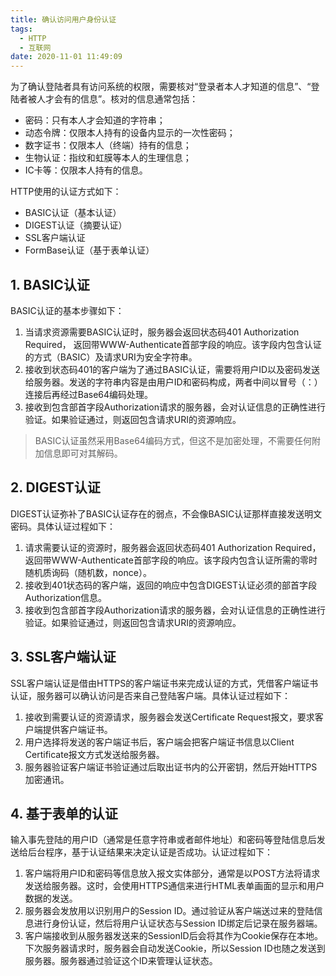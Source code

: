 ```yaml
---
title: 确认访问用户身份认证
tags:
  - HTTP
  - 互联网
date: 2020-11-01 11:49:09
---
```

为了确认登陆者具有访问系统的权限，需要核对“登录者本人才知道的信息”、“登陆者被人才会有的信息”。核对的信息通常包括：
* 密码：只有本人才会知道的字符串；
* 动态令牌：仅限本人持有的设备内显示的一次性密码；
* 数字证书：仅限本人（终端）持有的信息；
* 生物认证：指纹和虹膜等本人的生理信息；
* IC卡等：仅限本人持有的信息。

<!--more-->

HTTP使用的认证方式如下：
* BASIC认证（基本认证）
* DIGEST认证（摘要认证）
* SSL客户端认证
* FormBase认证（基于表单认证）

## 1. BASIC认证

BASIC认证的基本步骤如下：
1. 当请求资源需要BASIC认证时，服务器会返回状态码401 Authorization Required， 返回带WWW-Authenticate首部字段的响应。该字段内包含认证的方式（BASIC）及请求URI为安全字符串。
2. 接收到状态码401的客户端为了通过BASIC认证，需要将用户ID以及密码发送给服务器。发送的字符串内容是由用户ID和密码构成，两者中间以冒号（：）连接后再经过Base64编码处理。
3. 接收到包含部首字段Authorization请求的服务器，会对认证信息的正确性进行验证。如果验证通过，则返回包含请求URI的资源响应。

> BASIC认证虽然采用Base64编码方式，但这不是加密处理，不需要任何附加信息即可对其解码。

## 2. DIGEST认证

DIGEST认证弥补了BASIC认证存在的弱点，不会像BASIC认证那样直接发送明文密码。具体认证过程如下：
1. 请求需要认证的资源时，服务器会返回状态码401 Authorization Required， 返回带WWW-Authenticate首部字段的响应。该字段内包含认证所需的零时随机质询码（随机数，nonce）。
2. 接收到401状态码的客户端，返回的响应中包含DIGEST认证必须的部首字段Authorization信息。
3. 接收到包含部首字段Authorization请求的服务器，会对认证信息的正确性进行验证。如果验证通过，则返回包含请求URI的资源响应。

## 3. SSL客户端认证

SSL客户端认证是借由HTTPS的客户端证书来完成认证的方式，凭借客户端证书认证，服务器可以确认访问是否来自己登陆客户端。具体认证过程如下：
1. 接收到需要认证的资源请求，服务器会发送Certificate Request报文，要求客户端提供客户端证书。
2. 用户选择将发送的客户端证书后，客户端会把客户端证书信息以Client Certificate报文方式发送给服务器。
3. 服务器验证客户端证书验证通过后取出证书内的公开密钥，然后开始HTTPS加密通讯。

## 4. 基于表单的认证

输入事先登陆的用户ID（通常是任意字符串或者邮件地址）和密码等登陆信息后发送给后台程序，基于认证结果来决定认证是否成功。认证过程如下：
1. 客户端将用户ID和密码等信息放入报文实体部分，通常是以POST方法将请求发送给服务器。这时，会使用HTTPS通信来进行HTML表单画面的显示和用户数据的发送。
2. 服务器会发放用以识别用户的Session ID。通过验证从客户端送过来的登陆信息进行身份认证，然后将用户认证状态与Session ID绑定后记录在服务器端。
3. 客户端接收到从服务器发送来的SessionID后会将其作为Cookie保存在本地。下次服务器请求时，服务器会自动发送Cookie，所以Session ID也随之发送到服务器。服务器通过验证这个ID来管理认证状态。
